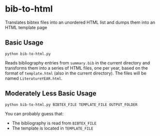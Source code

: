 # bib-to-html

Translates bibtex files into an unordered HTML list and dumps them into an HTML template page

## Basic Usage

`python bib-to-html.py`

Reads bibliography entries from `summary.bib` in the current directory
and transforms them into a series of HTML files, one per year, based on
the format of `template.html` (also in the current directory). The
files will be named `LiteratureYEAR.html`.

## Moderately Less Basic Usage

`python bib-to-html.py BIBTEX_FILE TEMPLATE_FILE OUTPUT_FOLDER`

You can probably guess that:

* The bibliography is read from `BIBTEX_FILE`
* The template is located in `TEMPLATE_FILE`